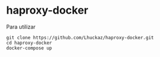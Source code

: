 # haproxy-docker

Para utilizar 

    git clone https://github.com/Lhuckaz/haproxy-docker.git
    cd haproxy-docker
    docker-compose up
    

